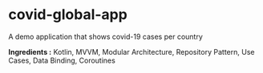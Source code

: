 # covid-global-app

A demo application that shows covid-19 cases per country

**Ingredients :**
Kotlin, MVVM, Modular Architecture, Repository Pattern, Use Cases, Data Binding, Coroutines
